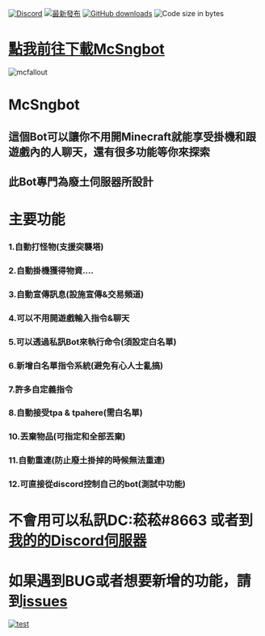  [![Discord](https://discord.com/api/guilds/714087332738891857/widget.png)](https://discord.gg/5w9BUM4)
[![最新發布](https://img.shields.io/github/release/rrt467778/McSngbot.svg)](https://github.com/rrt467778/McSngbot/releases/latest)
[![GitHub downloads](https://img.shields.io/github/downloads/rrt467778/McSngbot/total.svg)](https://github.com/rrt467778/McSngbot/releases/latest)
![Code size in bytes](https://img.shields.io/github/languages/code-size/badges/shields.svg)

 [點我前往下載McSngbot](https://github.com/rrt467778/mcfallout-Bot/releases)
===============================================================
![mcfallout](https://imgur.dcard.tw/cdQkFXQ.png "廢土伺服器logo")   
# McSngbot

## 這個Bot可以讓你不用開Minecraft就能享受掛機和跟遊戲內的人聊天，還有很多功能等你來探索
## 此Bot專門為廢土伺服器所設計

# 主要功能    
### 1.自動打怪物(支援突襲塔)
### 2.自動掛機獲得物資....
### 3.自動宣傳訊息(設施宣傳&交易頻道)  
### 4.可以不用開遊戲輸入指令&聊天  
### 5.可以透過私訊Bot來執行命令(須設定白名單)  
### 6.新增白名單指令系統(避免有心人士亂搞)  
### 7.許多自定義指令   
### 8.自動接受tpa & tpahere(需白名單)  
### 10.丟棄物品(可指定和全部丟棄)  
### 11.自動重連(防止廢土掛掉的時候無法重連)    
### 12.可直接從discord控制自己的bot(測試中功能)
  
# 不會用可以私訊DC:菘菘#8663  或者到[我的的Discord伺服器](https://discord.com/invite/5w9BUM4)   
# 如果遇到BUG或者想要新增的功能，請到[issues](https://github.com/rrt467778/mcfallout-Bot/issues)   
 

[![test](https://discord.com/api/guilds/714087332738891857/widget.png?style=banner1)](https://discord.gg/5w9BUM4)

